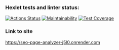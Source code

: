 ### Hexlet tests and linter status:
[![Actions Status](https://github.com/d1z3d/java-project-72/actions/workflows/hexlet-check.yml/badge.svg)](https://github.com/d1z3d/java-project-72/actions) [![Maintainability](https://api.codeclimate.com/v1/badges/b9c4f6c9d8a6c9381f4d/maintainability)](https://codeclimate.com/github/d1z3d/java-project-72/maintainability) [![Test Coverage](https://api.codeclimate.com/v1/badges/b9c4f6c9d8a6c9381f4d/test_coverage)](https://codeclimate.com/github/d1z3d/java-project-72/test_coverage)

### Link to site
https://seo-page-analyzer-j5l0.onrender.com
